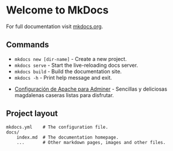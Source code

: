 # Welcome to MkDocs

For full documentation visit [mkdocs.org](https://www.mkdocs.org).

## Commands

* `mkdocs new [dir-name]` - Create a new project.
* `mkdocs serve` - Start the live-reloading docs server.
* `mkdocs build` - Build the documentation site.
* `mkdocs -h` - Print help message and exit.

- [Configuración de Apache para Adminer](configuracion_apache_para_adminer.md) - Sencillas y deliciosas magdalenas caseras listas para disfrutar.

## Project layout

    mkdocs.yml    # The configuration file.
    docs/
        index.md  # The documentation homepage.
        ...       # Other markdown pages, images and other files.
